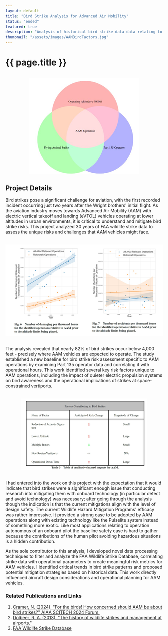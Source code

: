 ```yaml
---
layout: default
title: "Bird Strike Analysis for Advanced Air Mobility"
status: "ended"
featured: true
description: "Analysis of historical bird strike data data relating to Advanced Air Mobility and projecting potential risks."
thumbnail: "/assets/images/AAMBirdFactors.jpg"
---
```


<h1 class="project-title">{{ page.title }}</h1>

<div style="text-align: center; margin: 2rem 0;">
    <img src="/assets/images/AAMBirdFactors.jpg" alt="Ven diagram of factors that are relevant to AAM operation." title="Contributing Factors to Bird Strikes in AAM Operations" style="max-width: 70%; height: auto; display: block; margin: 0 auto;">
</div>

## Project Details

Bird strikes pose a significant challenge for aviation, with the first recorded incident occurring just two years after the Wright brothers' initial flight. As the aviation industry moves towards Advanced Air Mobility (AAM) with electric vertical takeoff and landing (eVTOL) vehicles operating at lower altitudes in urban environments, it is critical to understand and mitigate bird strike risks. This project analyzed 30 years of FAA wildlife strike data to assess the unique risks and challenges that AAM vehicles might face.

<div style="text-align: center; margin: 2rem 0;">
    <img src="/assets/images/BirdStrikeAccidentRate.jpg" alt="Plots showing that the amount of fatal bird strike accidents has increased with time." title="Comparision of bird strike accidents for different type of relevant operations" style="max-width: 100%; height: auto; display: block; margin: 0 auto;">
</div>

The analysis revealed that nearly 82% of bird strikes occur below 4,000 feet - precisely where AAM vehicles are expected to operate. The study established a new baseline for bird strike risk assessment specific to AAM operations by examining Part 135 operator data and correlating it with operational hours. This work identified several key risk factors unique to AAM operations, including the impact of quieter electric propulsion systems on bird awareness and the operational implications of strikes at space-constrained vertiports.

<div style="text-align: center; margin: 2rem 0;">
    <img src="/assets/images/BirdFactors.jpg" alt="Table of bird strike factors with qualitative estimates made with arrows." title="Table of qualitative assessments of relative risk for AAM" style="max-width: 80%; height: auto; display: block; margin: 0 auto;">
</div>

I had entered into the work on this project with the expectation that it would indicate that bird strikes were a significant enough issue that conducting research into mitigating them with onboard technology (in particular detect and avoid technology) was necessary; after going through the analysis though the indication is that the current mitigations align with the level of design safety. The current Wildlife Hazard Mitigation Programs' efficacy was rather impressive. It provided a strong case to be adopted by AAM operations along with existing technology like the Pulselite system instead of something more exotic. Like most applications relating to operation autonomous of an onboard pilot the baseline safety case is hard to gather because the contributions of the human pilot avoiding hazardous situations is a hidden contribution.

As the sole contributor to this analysis, I developed novel data processing techniques to filter and analyze the FAA Wildlife Strike Database, correlating strike data with operational parameters to create meaningful risk metrics for AAM vehicles. I identified critical trends in bird strike patterns and proposed potential mitigation strategies based on historical data. This work directly influenced aircraft design considerations and operational planning for AAM vehicles.

### Related Publications and Links
1. [Cramer, N. (2024). "For the birds! How concerned should AAM be about bird strikes?" AIAA SCITECH 2024 Forum.](https://arc.aiaa.org/doi/abs/10.2514/6.2024-0337)
2. [Dolbeer, R. A. (2013). "The history of wildlife strikes and management at airports."](https://www.researchgate.net/profile/Richard-Dolbeer/publication/291354785_The_history_of_wildlife_management_at_airports/links/56a255a308ae1b65112c8bf1/The-history-of-wildlife-management-at-airports.pdf)
3. [FAA Wildlife Strike Database](https://wildlife.faa.gov/home)
